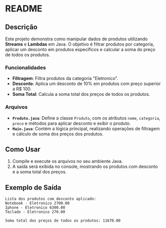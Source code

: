 # README

## Descrição

Este projeto demonstra como manipular dados de produtos utilizando **Streams** e **Lambdas** em Java. O objetivo é filtrar produtos por categoria, aplicar um desconto em produtos específicos e calcular a soma do preço de todos os produtos.

### Funcionalidades

- **Filtragem**: Filtra produtos da categoria "Eletronico".
- **Desconto**: Aplica um desconto de 10% em produtos com preço superior a R$ 100.
- **Soma Total**: Calcula a soma total dos preços de todos os produtos.

### Arquivos

- **`Produto.java`**: Define a classe `Produto`, com os atributos `nome`, `categoria`, `preco` e métodos para aplicar desconto e exibir o produto.
- **`Main.java`**: Contém a lógica principal, realizando operações de filtragem e cálculo de soma dos preços dos produtos.

## Como Usar

1. Compile e execute os arquivos no seu ambiente Java.
2. A saída será exibida no console, mostrando os produtos com desconto e a soma total dos preços.

## Exemplo de Saída

```plaintext
Lista dos produtos com desconto aplicado: 
Notebook - Eletronico 2700.00
Iphone - Eletronico 6300.00
Teclado - Eletronico 270.00

Soma total dos preços de todos os produtos: 11670.00
